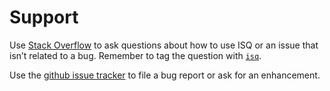 # Support

Use [Stack Overflow](http://stackoverflow.com/questions/tagged/isq) to ask questions about how to use ISQ or an issue that isn’t related to a bug. Remember to tag the question with [`isq`](http://stackoverflow.com/tags/isq/info).


Use the [github issue tracker](https://github.com/richardschneider/isq/issues) to file a bug report or ask for an enhancement.